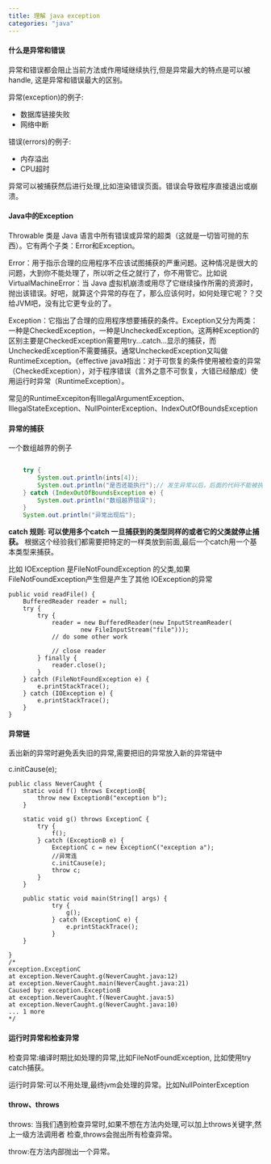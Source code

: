 ```yaml
---
title: 理解 java exception
categories: "java"
---
```


#### 什么是异常和错误

异常和错误都会阻止当前方法或作用域继续执行,但是异常最大的特点是可以被handle,
这是异常和错误最大的区别。

异常(exception)的例子:

- 数据库链接失败
- 网络中断

错误(errors)的例子:

- 内存溢出
- CPU超时

异常可以被捕获然后进行处理,比如渲染错误页面。错误会导致程序直接退出或崩溃。

#### Java中的Exception

Throwable 类是 Java 语言中所有错误或异常的超类（这就是一切皆可抛的东西）。它有两个子类：Error和Exception。

Error：用于指示合理的应用程序不应该试图捕获的严重问题。这种情况是很大的问题，大到你不能处理了，所以听之任之就行了，你不用管它。比如说VirtualMachineError：当 Java 虚拟机崩溃或用尽了它继续操作所需的资源时，抛出该错误。好吧，就算这个异常的存在了，那么应该何时，如何处理它呢？？交给JVM吧，没有比它更专业的了。

Exception：它指出了合理的应用程序想要捕获的条件。Exception又分为两类：一种是CheckedException，一种是UncheckedException。这两种Exception的区别主要是CheckedException需要用try...catch...显示的捕获，而UncheckedException不需要捕获。通常UncheckedException又叫做RuntimeException。《effective java》指出：对于可恢复的条件使用被检查的异常（CheckedException），对于程序错误（言外之意不可恢复，大错已经酿成）使用运行时异常（RuntimeException）。

常见的RuntimeExcepiton有IllegalArgumentException、IllegalStateException、NullPointerException、IndexOutOfBoundsException

#### 异常的捕获

一个数组越界的例子
``` java

    try {
        System.out.println(ints[4]);
        System.out.println("是否还能执行");// 发生异常以后，后面的代码不能被执行
    } catch (IndexOutOfBoundsException e) {
        System.out.println("数组越界错误");
    }
    System.out.println("异常出现后");

```

**catch 规则: 可以使用多个catch 一旦捕获到的类型同样的或者它的父类就停止捕获。**
根据这个经验我们都需要把特定的一样类放到前面,最后一个catch用一个基本类型来捕获。

比如 IOException 是FileNotFoundException 的父类,如果FileNotFoundException产生但是产生了其他
IOException的异常

```
public void readFile() {
    BufferedReader reader = null;
    try {
        try {
            reader = new BufferedReader(new InputStreamReader(
                    new FileInputStream("file")));
            // do some other work

            // close reader
        } finally {
            reader.close();
        }
    } catch (FileNotFoundException e) {
        e.printStackTrace();
    } catch (IOException e) {
        e.printStackTrace();
    }
}

```

#### 异常链

丢出新的异常时避免丢失旧的异常,需要把旧的异常放入新的异常链中

c.initCause(e);

```
public class NeverCaught {
    static void f() throws ExceptionB{
        throw new ExceptionB("exception b");
    }

    static void g() throws ExceptionC {
        try {
            f();
        } catch (ExceptionB e) {
            ExceptionC c = new ExceptionC("exception a");
            //异常连
            c.initCause(e);
            throw c;
        }
    }

    public static void main(String[] args) {
            try {
                g();
            } catch (ExceptionC e) {
                e.printStackTrace();
            }
    }

}
/*
exception.ExceptionC
at exception.NeverCaught.g(NeverCaught.java:12)
at exception.NeverCaught.main(NeverCaught.java:21)
Caused by: exception.ExceptionB
at exception.NeverCaught.f(NeverCaught.java:5)
at exception.NeverCaught.g(NeverCaught.java:10)
... 1 more
*/

```

#### 运行时异常和检查异常

检查异常:编译时期比如处理的异常,比如FileNotFoundException,
比如使用try catch捕获。

运行时异常:可以不用处理,最终jvm会处理的异常。比如NullPointerException


#### throw、throws

throws: 当我们遇到检查异常时,如果不想在方法内处理,可以加上throws关键字,然上一级方法调用者
检查,throws会抛出所有检查异常。

throw:在方法内部抛出一个异常。


